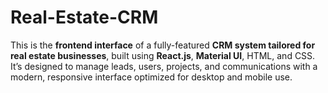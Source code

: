# Real-Estate-CRM
This is the **frontend interface** of a fully-featured **CRM system tailored for real estate businesses**, built using **React.js**, **Material UI**, HTML, and CSS. It’s designed to manage leads, users, projects, and communications with a modern, responsive interface optimized for desktop and mobile use.
